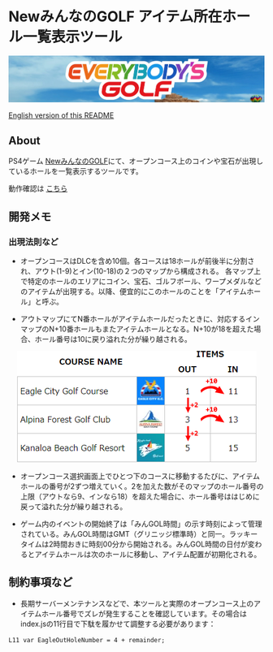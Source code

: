 # NewみんなのGOLF アイテム所在ホール一覧表示ツール

<img src="readme/egbanner.jpg" />

[English version of this README](README.md)

## About
PS4ゲーム <a href="https://www.playstation.com/ja-jp/games/everybodys-golf/" target="_blank">NewみんなのGOLF<a>にて、オープンコース上のコインや宝石が出現しているホールを一覧表示するツールです。

動作確認は <a href="https://TheFabulousPika.github.io/everybodys-golf-coins-and-gems-locator/" target="_blank">こちら<a>

## 開発メモ
### 出現法則など
* オープンコースはDLCを含め10個。各コースは18ホールが前後半に分割され、アウト(1-9)とイン(10-18)の２つのマップから構成される。 各マップ上で特定のホールのエリアにコイン、宝石、ゴルフボール、ワープメダルなどのアイテムが出現する。以降、便宜的にこのホールのことを「アイテムホール」と呼ぶ。

* アウトマップにてN番ホールがアイテムホールだったときに、対応するインマップのN+10番ホールもまたアイテムホールとなる。N+10が18を超えた場合、ホール番号は10に戻り溢れた分が繰り越される。

<p align=center><img src="readme/eglogic.png" /></p>

* オープンコース選択画面上でひとつ下のコースに移動するたびに、アイテムホールの番号が2ずつ増えていく。2を加えた数がそのマップのホール番号の上限（アウトなら9、インなら18）を超えた場合に、ホール番号ははじめに戻って溢れた分が繰り越される。

* ゲーム内のイベントの開始終了は「みんGOL時間」の示す時刻によって管理されている。みんGOL時間はGMT（グリニッジ標準時）と同一。ラッキータイムは2時間おきに時刻00分から開始される。みんGOL時間の日付が変わるとアイテムホールは次のホールに移動し、アイテム配置が初期化される。

## 制約事項など
* 長期サーバーメンテナンスなどで、本ツールと実際のオープンコース上のアイテムホール番号でズレが発生することを確認しています。その場合はindex.jsの11行目で下駄を履かせて調整する必要があります：
```
L11 var EagleOutHoleNumber = 4 + remainder;
```
